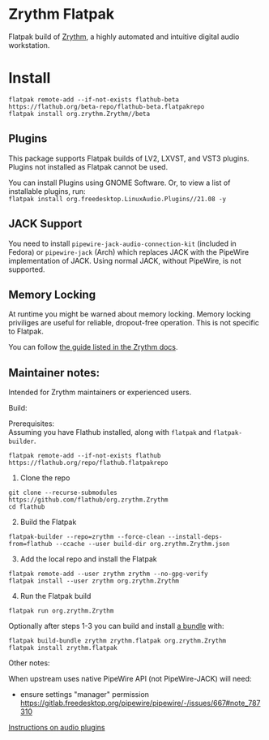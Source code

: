 # Zrythm Flatpak

Flatpak build of [Zrythm](https://www.zrythm.org), a highly automated and intuitive digital audio workstation.

# Install 
```
flatpak remote-add --if-not-exists flathub-beta https://flathub.org/beta-repo/flathub-beta.flatpakrepo
flatpak install org.zrythm.Zrythm//beta
```

## Plugins

This package supports Flatpak builds of LV2, LXVST, and VST3 plugins. Plugins not installed as Flatpak cannot be used.

You can install Plugins using GNOME Software. Or, to view a list of installable plugins, run:  
`flatpak install org.freedesktop.LinuxAudio.Plugins//21.08 -y`

## JACK Support

You need to install `pipewire-jack-audio-connection-kit` (included in Fedora) or `pipewire-jack` (Arch) which replaces JACK with the PipeWire implementation of JACK. Using normal JACK, without PipeWire, is not supported.

## Memory Locking
At runtime you might be warned about memory locking. Memory locking priviliges are useful for reliable, dropout-free operation. This is not specific to Flatpak.

You can follow [the guide listed in the Zrythm docs](https://manual.zrythm.org/en/getting-started/system-requirements.html#gnu-linux).

## Maintainer notes:

Intended for Zrythm maintainers or experienced users.

Build:

Prerequisites:  
Assuming you have Flathub installed, along with `flatpak` and `flatpak-builder`.
```
flatpak remote-add --if-not-exists flathub https://flathub.org/repo/flathub.flatpakrepo
```

1. Clone the repo
```
git clone --recurse-submodules https://github.com/flathub/org.zrythm.Zrythm
cd flathub
```

2. Build the Flatpak
```
flatpak-builder --repo=zrythm --force-clean --install-deps-from=flathub --ccache --user build-dir org.zrythm.Zrythm.json
```

3. Add the local repo and install the Flatpak
```
flatpak remote-add --user zrythm zrythm --no-gpg-verify
flatpak install --user zrythm org.zrythm.Zrythm
```
4. Run the Flatpak build 
```
flatpak run org.zrythm.Zrythm
```

Optionally after steps 1-3 you can build and install [a bundle](https://docs.flatpak.org/en/latest/single-file-bundles.html) with:
```
flatpak build-bundle zrythm zrythm.flatpak org.zrythm.Zrythm
flatpak install zrythm.flatpak
```

Other notes:

When upstream uses native PipeWire API (not PipeWire-JACK) will need:
- ensure settings "manager" permission https://gitlab.freedesktop.org/pipewire/pipewire/-/issues/667#note_787310

[Instructions on audio plugins](https://github.com/flathub/org.freedesktop.LinuxAudio.BaseExtension)